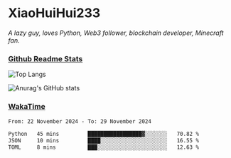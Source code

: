 # XiaoHuiHui233

*A lazy guy, loves Python, Web3 follower, blockchain developer, Minecraft fan.*

### [Github Readme Stats](https://github.com/anuraghazra/github-readme-stats)

![Top Langs](https://github-readme-stats.vercel.app/api/top-langs/?username=XiaoHuiHui233&layout=compact&theme=github_dark)

![Anurag's GitHub stats](https://github-readme-stats.vercel.app/api?username=XiaoHuiHui233&show_icons=true&theme=github_dark)

### [WakaTime](https://wakatime.com)

<!--START_SECTION:waka-->

```txt
From: 22 November 2024 - To: 29 November 2024

Python   45 mins         █████████████████▓░░░░░░░   70.82 %
JSON     10 mins         ████░░░░░░░░░░░░░░░░░░░░░   16.55 %
TOML     8 mins          ███░░░░░░░░░░░░░░░░░░░░░░   12.63 %
```

<!--END_SECTION:waka-->
